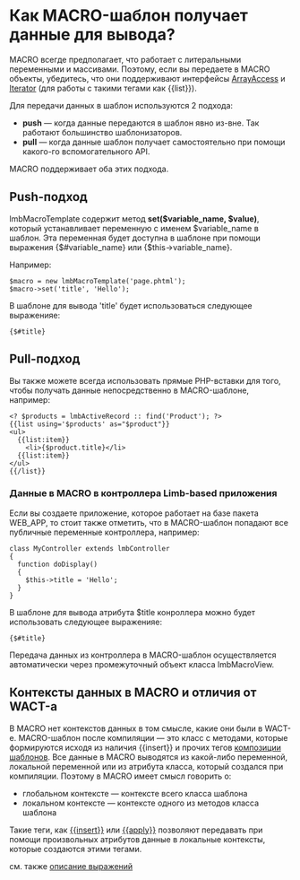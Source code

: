 # Как MACRO-шаблон получает данные для вывода?
MACRO всегде предполагает, что работает с литеральными переменными и массивами. Поэтому, если вы передаете в MACRO объекты, убедитесь, что они поддерживают интерфейсы [ArrayAccess](http://www.php.net/~helly/php/ext/spl/interfaceArrayAccess.html) и [Iterator](http://www.php.net/~helly/php/ext/spl/interfaceIterator.html) (для работы с такими тегами как {{list}}).

Для передачи данных в шаблон используются 2 подхода:

* **push** — когда данные передаются в шаблон явно из-вне. Так работают большинство шаблонизаторов.
* **pull** — когда данные шаблон получает самостоятельно при помощи какого-го вспомогательного API.

MACRO поддерживает оба этих подхода.

## Push-подход
lmbMacroTemplate содержит метод **set($variable_name, $value)**, который устанавливает переменную с именем $variable_name в шаблон. Эта переменная будет доступна в шаблоне при помощи выражения {$#variable_name} или {$this→variable_name}.

Например:

    $macro = new lmbMacroTemplate('page.phtml');
    $macro->set('title', 'Hello');

В шаблоне для вывода 'title' будет использоваться следующее выраженияе:

    {$#title}

## Pull-подход
Вы также можете всегда использовать прямые PHP-вставки для того, чтобы получать данные непосредственно в MACRO-шаблоне, например:

    <? $products = lmbActiveRecord :: find('Product'); ?>
    {{list using='$products' as="$product"}}
    <ul>
      {{list:item}}
        <li>{$product.title}</li>
      {{list:item}}
    </ul>
    {{/list}}

### Данные в MACRO в контроллера Limb-based приложения
Если вы создаете приложение, которое работает на базе пакета WEB_APP, то стоит также отметить, что в MACRO-шаблон попадают все публичные переменные контроллера, например:

    class MyController extends lmbController
    {
      function doDisplay()
      {
        $this->title = 'Hello';
      }
    }

В шаблоне для вывода атрибута $title конроллера можно будет использовать следующее выраженияе:

    {$#title}

Передача данных из контроллера в MACRO-шаблон осуществляется автоматически через промежуточный объект класса lmbMacroView.

## Контексты данных в MACRO и отличия от WACT-а
В MACRO нет контекстов данных в том смысле, какие они были в WACT-е. MACRO-шаблон после компиляции — это класс с методами, которые формируются исходя из наличия {{insert}} и прочих тегов [композиции шаблонов](./template_composition.md). Все данные в MACRO выводятся из какой-либо переменной, локальной переменной или из атрибута класса, который создался при компиляции. Поэтому в MACRO имеет смысл говорить о:

* глобальном контексте — контексте всего класса шаблона
* локальном контексте — контексте одного из методов класса шаблона

Такие теги, как [{{insert}}](./macro/tags/core_tags/insert_tag.md) или [{{apply}}](./tags/core_tags/apply_tag.md) позволяют передавать при помощи произвольных атрибутов данные в локальные контексты, которые создаются этими тегами.

см. также [описание выражений](./expressions.md)
